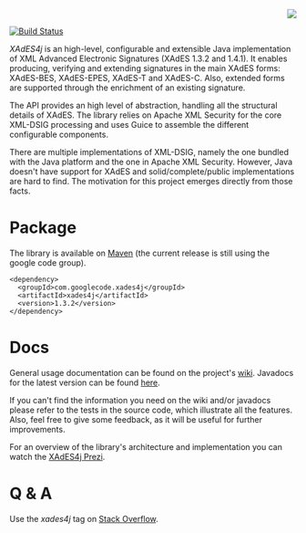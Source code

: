 <p align='right'><img src='https://github.com/luisgoncalves/xades4j/blob/gh-pages/images/logo-02.png' /></p>

[![Build Status](https://travis-ci.org/luisgoncalves/xades4j.svg?branch=master)](https://travis-ci.org/luisgoncalves/xades4j)

_XAdES4j_ is an high-level, configurable and extensible Java implementation of XML Advanced Electronic Signatures (XAdES 1.3.2 and 1.4.1). It enables producing, verifying and extending signatures in the main XAdES forms: XAdES-BES, XAdES-EPES, XAdES-T and XAdES-C. Also, extended forms are supported through the enrichment of an existing signature.

The API provides an high level of abstraction, handling all the structural details of XAdES. The library relies on Apache XML Security for the core XML-DSIG processing and uses Guice to assemble the different configurable components.

There are multiple implementations of XML-DSIG, namely the one bundled with the Java platform and the one in Apache XML Security. However, Java doesn't have support for XAdES and solid/complete/public implementations are hard to find. The motivation for this project emerges directly from those facts.

# Package

The library is available on [Maven](http://search.maven.org/#search%7Cga%7C1%7Cg%3A%22com.googlecode.xades4j%22) (the current release is still using the google code group).

```
<dependency>
  <groupId>com.googlecode.xades4j</groupId>
  <artifactId>xades4j</artifactId>
  <version>1.3.2</version>
</dependency>
```

# Docs

General usage documentation can be found on the project's [wiki](https://github.com/luisgoncalves/xades4j/wiki). Javadocs for the latest version can be found [here](http://luisgoncalves.github.io/xades4j/javadocs/1.4.0/reference/packages.html). 

If you can't find the information you need on the wiki and/or javadocs please refer to the tests in the source code, which illustrate all the features. Also, feel free to give some feedback, as it will be useful for further improvements.

For an overview of the library's architecture and implementation you can watch the [XAdES4j Prezi](http://prezi.com/06vyxbgohncv/xades4j-en/).

# Q & A

Use the _xades4j_ tag on [Stack Overflow](http://stackoverflow.com/questions/tagged/xades4j).
